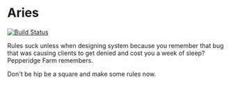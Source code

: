 # Aries

[![Build Status](https://travis-ci.com/dills122/what-a-square.svg?token=mGFt9GyKoDzMhi9Zvco9&branch=master)](https://travis-ci.com/dills122/what-a-square)

Rules suck unless when designing system because you remember that bug that was causing clients to get denied and cost you a week of sleep? Pepperidge Farm remembers.

Don't be hip be a square and make some rules now.
